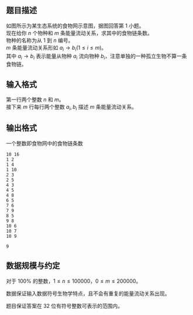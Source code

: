 ## 题目描述

如图所示为某生态系统的食物网示意图，据图回答第 $1$ 小题。  
现在给你 $n$ 个物种和 $m$ 条能量流动关系，求其中的食物链条数。  
物种的名称为从 $1$ 到 $n$ 编号。  
$m$ 条能量流动关系形如 $a_i \rightarrow b_i(1 \leq i \leq m)$。  
其中 $a_i \rightarrow b_i$ 表示能量从物种 $a_i$ 流向物种 $b_i$，注意单独的一种孤立生物不算一条食物链。

## 输入格式

第一行两个整数 $n$ 和 $m$。  
接下来 $m$ 行每行两个整数 $a_i,b_i$ 描述 $m$ 条能量流动关系。

## 输出格式

一个整数即食物网中的食物链条数

```input1
10 16
1 2
1 4
1 10
2 3
2 5
4 3
4 5
4 8
6 5
7 6
7 9
8 5
9 8
10 6
10 7
10 9
```

```output1
9
```

## 数据规模与约定

对于 $100\%$ 的整数，$1 \leq n \leq 100000$，$0 \leq m \leq 200000$。

数据保证输入数据符号生物学特点，且不会有重复的能量流动关系出现。

题目保证答案在 $32$ 位有符号整数可表示的范围内。